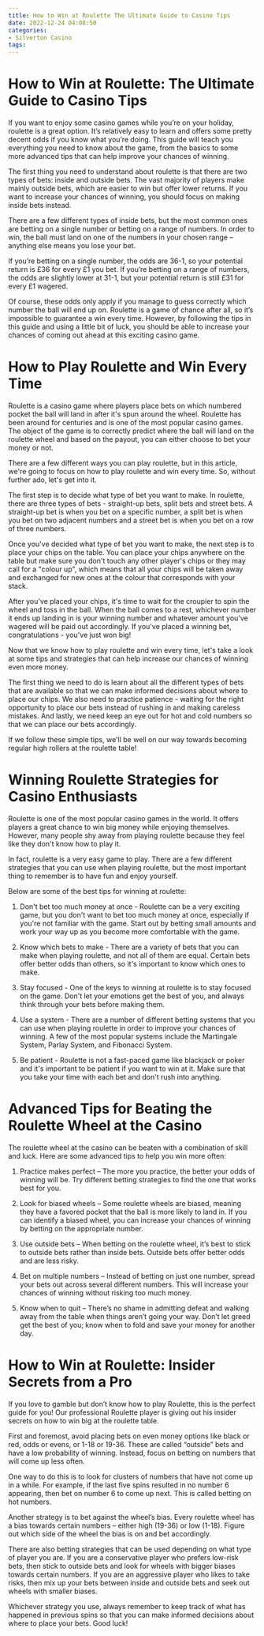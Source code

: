```yaml
---
title: How to Win at Roulette The Ultimate Guide to Casino Tips
date: 2022-12-24 04:08:50
categories:
- Silverton Casino
tags:
---
```



#  How to Win at Roulette: The Ultimate Guide to Casino Tips

If you want to enjoy some casino games while you’re on your holiday, roulette is a great option. It’s relatively easy to learn and offers some pretty decent odds if you know what you’re doing. This guide will teach you everything you need to know about the game, from the basics to some more advanced tips that can help improve your chances of winning.

The first thing you need to understand about roulette is that there are two types of bets: inside and outside bets. The vast majority of players make mainly outside bets, which are easier to win but offer lower returns. If you want to increase your chances of winning, you should focus on making inside bets instead.

There are a few different types of inside bets, but the most common ones are betting on a single number or betting on a range of numbers. In order to win, the ball must land on one of the numbers in your chosen range – anything else means you lose your bet.

If you’re betting on a single number, the odds are 36-1, so your potential return is £36 for every £1 you bet. If you’re betting on a range of numbers, the odds are slightly lower at 31-1, but your potential return is still £31 for every £1 wagered.

Of course, these odds only apply if you manage to guess correctly which number the ball will end up on. Roulette is a game of chance after all, so it’s impossible to guarantee a win every time. However, by following the tips in this guide and using a little bit of luck, you should be able to increase your chances of coming out ahead at this exciting casino game.

#  How to Play Roulette and Win Every Time

Roulette is a casino game where players place bets on which numbered pocket the ball will land in after it's spun around the wheel. Roulette has been around for centuries and is one of the most popular casino games. The object of the game is to correctly predict where the ball will land on the roulette wheel and based on the payout, you can either choose to bet your money or not.

There are a few different ways you can play roulette, but in this article, we're going to focus on how to play roulette and win every time. So, without further ado, let's get into it.

The first step is to decide what type of bet you want to make. In roulette, there are three types of bets - straight-up bets, split bets and street bets. A straight-up bet is when you bet on a specific number, a split bet is when you bet on two adjacent numbers and a street bet is when you bet on a row of three numbers.

Once you've decided what type of bet you want to make, the next step is to place your chips on the table. You can place your chips anywhere on the table but make sure you don't touch any other player's chips or they may call for a "colour up", which means that all your chips will be taken away and exchanged for new ones at the colour that corresponds with your stack.

After you've placed your chips, it's time to wait for the croupier to spin the wheel and toss in the ball. When the ball comes to a rest, whichever number it ends up landing in is your winning number and whatever amount you've wagered will be paid out accordingly. If you've placed a winning bet, congratulations - you've just won big!

Now that we know how to play roulette and win every time, let's take a look at some tips and strategies that can help increase our chances of winning even more money.

The first thing we need to do is learn about all the different types of bets that are available so that we can make informed decisions about where to place our chips. We also need to practice patience - waiting for the right opportunity to place our bets instead of rushing in and making careless mistakes. And lastly, we need keep an eye out for hot and cold numbers so that we can place our bets accordingly.

If we follow these simple tips, we'll be well on our way towards becoming regular high rollers at the roulette table!

#  Winning Roulette Strategies for Casino Enthusiasts

Roulette is one of the most popular casino games in the world. It offers players a great chance to win big money while enjoying themselves. However, many people shy away from playing roulette because they feel like they don't know how to play it.

In fact, roulette is a very easy game to play. There are a few different strategies that you can use when playing roulette, but the most important thing to remember is to have fun and enjoy yourself.

Below are some of the best tips for winning at roulette:

1. Don't bet too much money at once - Roulette can be a very exciting game, but you don't want to bet too much money at once, especially if you're not familiar with the game. Start out by betting small amounts and work your way up as you become more comfortable with the game.

2. Know which bets to make - There are a variety of bets that you can make when playing roulette, and not all of them are equal. Certain bets offer better odds than others, so it's important to know which ones to make.

3. Stay focused - One of the keys to winning at roulette is to stay focused on the game. Don't let your emotions get the best of you, and always think through your bets before making them.

4. Use a system - There are a number of different betting systems that you can use when playing roulette in order to improve your chances of winning. A few of the most popular systems include the Martingale System, Parlay System, and Fibonacci System.

5. Be patient - Roulette is not a fast-paced game like blackjack or poker and it's important to be patient if you want to win at it. Make sure that you take your time with each bet and don't rush into anything.

#  Advanced Tips for Beating the Roulette Wheel at the Casino 

The roulette wheel at the casino can be beaten with a combination of skill and luck. Here are some advanced tips to help you win more often:

1. Practice makes perfect – The more you practice, the better your odds of winning will be. Try different betting strategies to find the one that works best for you.

2. Look for biased wheels – Some roulette wheels are biased, meaning they have a favored pocket that the ball is more likely to land in. If you can identify a biased wheel, you can increase your chances of winning by betting on the appropriate number.

3. Use outside bets – When betting on the roulette wheel, it’s best to stick to outside bets rather than inside bets. Outside bets offer better odds and are less risky.

4. Bet on multiple numbers – Instead of betting on just one number, spread your bets out across several different numbers. This will increase your chances of winning without risking too much money.

5. Know when to quit – There’s no shame in admitting defeat and walking away from the table when things aren’t going your way. Don’t let greed get the best of you; know when to fold and save your money for another day.

#  How to Win at Roulette: Insider Secrets from a Pro

If you love to gamble but don’t know how to play Roulette, this is the perfect guide for you! Our professional Roulette player is giving out his insider secrets on how to win big at the roulette table.

First and foremost, avoid placing bets on even money options like black or red, odds or evens, or 1-18 or 19-36. These are called “outside” bets and have a low probability of winning. Instead, focus on betting on numbers that will come up less often.

One way to do this is to look for clusters of numbers that have not come up in a while. For example, if the last five spins resulted in no number 6 appearing, then bet on number 6 to come up next. This is called betting on hot numbers.

Another strategy is to bet against the wheel’s bias. Every roulette wheel has a bias towards certain numbers – either high (19-36) or low (1-18). Figure out which side of the wheel the bias is on and bet accordingly.

There are also betting strategies that can be used depending on what type of player you are. If you are a conservative player who prefers low-risk bets, then stick to outside bets and look for wheels with bigger biases towards certain numbers. If you are an aggressive player who likes to take risks, then mix up your bets between inside and outside bets and seek out wheels with smaller biases.

 Whichever strategy you use, always remember to keep track of what has happened in previous spins so that you can make informed decisions about where to place your bets. Good luck!